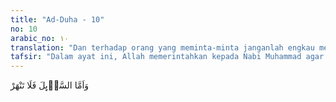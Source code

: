 ```yaml
---
title: "Ad-Duha - 10"
no: 10
arabic_no: ١٠
translation: "Dan terhadap orang yang meminta-minta janganlah engkau menghardik(nya)."
tafsir: "Dalam ayat ini, Allah memerintahkan kepada Nabi Muhammad agar orang-orang yang meminta sesuatu kepadanya jangan ditolak dengan kasar dan dibentak, malah sebaliknya diberi sesuatu atau ditolak secara halus. Ada pendapat bahwa yang dimaksud dengan kata as-sa'il adalah orang yang memohon petunjuk, maka hendaknya pemohon ini dilayani dengan lemah lembut sambil memenuhi permohonannya."
---
```


وَاَمَّا السَّاۤىِٕلَ فَلَا تَنْهَرْ
